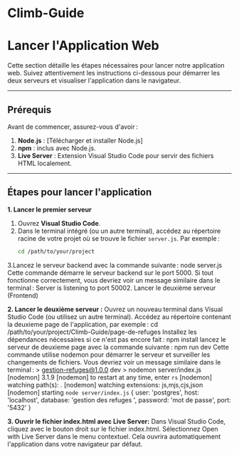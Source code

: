 # Climb-Guide
# Lancer l'Application Web

Cette section détaille les étapes nécessaires pour lancer notre application web. Suivez attentivement les instructions ci-dessous pour démarrer les deux serveurs et visualiser l'application dans le navigateur.

---

## **Prérequis**
Avant de commencer, assurez-vous d'avoir :
1. **Node.js** : [Télécharger et installer Node.js]
2. **npm** : inclus avec Node.js.
3. **Live Server** : Extension Visual Studio Code pour servir des fichiers HTML localement.

---

## **Étapes pour lancer l'application**

**1. Lancer le premier serveur**
1. Ouvrez **Visual Studio Code**.
2. Dans le terminal intégré (ou un autre terminal), accédez au répertoire racine de votre projet où se trouve le fichier `server.js`. Par exemple :
   ```bash
   cd /path/to/your/project
3.Lancez le serveur backend avec la commande suivante : node server.js
    Cette commande démarre le serveur backend sur le port 5000.
    Si tout fonctionne correctement, vous devriez voir un message similaire dans le terminal : Server is listening to port 50002. Lancer le deuxième serveur (Frontend)


**2. Lancer le deuxième serveur :**
  Ouvrez un nouveau terminal dans Visual Studio Code (ou utilisez un autre terminal).
     Accédez au répertoire contenant la deuxieme page de l'application, par exemple : cd /path/to/your/project/Climb-Guide/page-de-refuges
     Installez les dépendances nécessaires si ce n'est pas encore fait : npm install
     lancez le serveur de deuxieme page avec la commande suivante : npm run dev
     Cette commande utilise nodemon pour démarrer le serveur et surveiller les changements de fichiers. Vous devriez voir un message similaire dans le terminal :
      > gestion-refuges@1.0.0 dev
      > nodemon server/index.js
      [nodemon] 3.1.9
      [nodemon] to restart at any time, enter `rs`
      [nodemon] watching path(s): *.*
      [nodemon] watching extensions: js,mjs,cjs,json
      [nodemon] starting `node server/index.js`
      {
          user: 'postgres',
          host: 'localhost',
          database: 'gestion des refuges ',
          password: 'mot de passe',
          port: '5432'
    }

**3. Ouvrir le fichier index.html avec Live Server:**
    Dans Visual Studio Code, cliquez avec le bouton droit sur le fichier index.html.
    Sélectionnez Open with Live Server dans le menu contextuel.
    Cela ouvrira automatiquement l'application dans votre navigateur par défaut.
